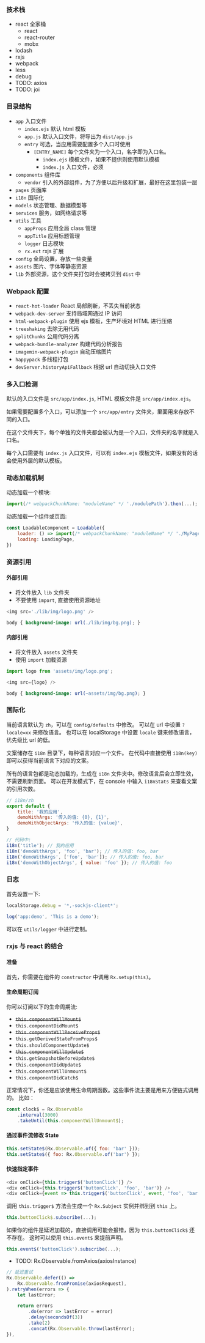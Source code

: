 ### 技术栈

- react 全家桶
    - react
    - react-router
    - mobx
- lodash
- rxjs
- webpack
- less
- debug
- TODO: axios
- TODO: joi

### 目录结构

- `app` 入口文件
    - `index.ejs` 默认 html 模板
    - `app.js` 默认入口文件，将导出为 `dist/app.js`
    - `entry` 可选，当应用需要配置多个入口时使用
        - `[ENTRY_NAME]` 每个文件夹为一个入口，名字即为入口名。
            - `index.ejs` 模板文件，如果不提供则使用默认模板
            - `index.js` 入口文件，必须
- `components` 组件库
    - `vendor` 引入的外部组件，为了方便以后升级和扩展，最好在这里包装一层
- `pages` 页面库
- `i18n` 国际化
- `models` 状态管理、数据模型等
- `services` 服务，如网络请求等
- `utils` 工具
    - `appProps` 应用全局 class 管理
    - `appTitle` 应用标题管理
    - `logger` 日志模块
    - `rx.ext` rxjs 扩展
- `config` 全局设置，存放一些变量
- `assets` 图片、字体等静态资源
- `lib` 外部资源，这个文件夹打包时会被拷贝到 `dist` 中

### Webpack 配置

- `react-hot-loader` React 局部刷新，不丢失当前状态
- `webpack-dev-server` 支持局域网通过 IP 访问
- `html-webpack-plugin` 使用 ejs 模板，生产环境对 HTML 进行压缩
- `treeshaking` 去除无用代码
- `splitChunks` 公用代码分离
- `webpack-bundle-analyzer` 构建代码分析报告
- `imagemin-webpack-plugin` 自动压缩图片
- `happypack` 多线程打包
- `devServer.historyApiFallback` 根据 url 自动切换入口文件

### 多入口检测

默认的入口文件是 `src/app/index.js`, HTML 模板文件是 `src/app/index.ejs`。

如果需要配置多个入口，可以添加一个 `src/app/entry` 文件夹，里面用来存放不同的入口。

在这个文件夹下，每个单独的文件夹都会被认为是一个入口，文件夹的名字就是入口名。

每个入口需要有 `index.js` 入口文件，可以有 `index.ejs` 模板文件，如果没有的话会使用外层的默认模板。

### 动态加载机制

动态加载一个模块:

```javascript
import(/* webpackChunkName: "moduleName" */ './modulePath').then(...);
```

动态加载一个组件或页面:

```javascript
const LoadableComponent = Loadable({
    loader: () => import(/* webpackChunkName: "moduleName" */ './MyPage'),
    loading: LoadingPage,
})
```

### 资源引用

#### 外部引用

- 将文件放入 `lib` 文件夹
- 不要使用 `import`, 直接使用资源地址

```javascript
<img src='./lib/img/logo.png' />
```

```css
body { background-image: url(./lib/img/bg.png); }
```

#### 内部引用

- 将文件放入 `assets` 文件夹
- 使用 `import` 加载资源

```javascript
import logo from 'assets/img/logo.png';

<img src={logo} />
```

```css
body { background-image: url(~assets/img/bg.png); }
```

### 国际化

当前语言默认为 `zh`，可以在 `config/defaults` 中修改。
可以在 url 中设置 `?locale=xx` 来修改语言。
也可以在 localStorage 中设置 `locale` 键来修改语言，优先级比 url 的低。

文案储存在 `i18n` 目录下，每种语言对应一个文件。
在代码中直接使用 `i18n(key)` 即可以获得当前语言下对应的文案。

所有的语言包都是动态加载的，生成在 `i18n` 文件夹中。修改语言后会立即生效，不需要刷新页面。
可以在开发模式下，在 console 中输入 `i18nStats` 来查看文案的引用次数。

```javascript
// i18n/zh
export default {
    title: '我的应用',
    demoWithArgs: '传入的值: {0}, {1}',
    demoWithObjectArgs: '传入的值: {value}',
}

// 代码中:
i18n('title'); // 我的应用
i18n('demoWithArgs', 'foo', 'bar'); // 传入的值: foo, bar
i18n('demoWithArgs', ['foo', 'bar']); // 传入的值: foo, bar
i18n('demoWithObjectArgs', { value: 'foo' }); // 传入的值: foo
```

### 日志

首先设置一下:

```javascript
localStorage.debug = '*,-sockjs-client*';
```

```javascript
log('app:demo', 'This is a demo');
```

可以在 `utils/logger` 中进行定制。

### rxjs 与 react 的结合

#### 准备

首先，你需要在组件的 `constructor` 中调用 `Rx.setup(this)`。

#### 生命周期订阅

你可以订阅以下的生命周期流:

- ~~`this.componentWillMount$`~~
- `this.componentDidMount$`
- ~~`this.componentWillReceiveProps$`~~
- `this.getDerivedStateFromProps$`
- `this.shouldComponentUpdate$`
- ~~`this.componentWillUpdate$`~~
- `this.getSnapshotBeforeUpdate$`
- `this.componentDidUpdate$`
- `this.componentWillUnmount$`
- `this.componentDidCatch$`

正常情况下，你还是应该使用生命周期函数。这些事件流主要是用来方便链式调用的。
比如：

```javascript
const clock$ = Rx.Observable
    .interval(3000)
    .takeUntil(this.componentWillUnmount$);
```

#### 通过事件流修改 State

```javascript
this.setState$(Rx.Observable.of({ foo: 'bar' }));
this.setState$({ foo: Rx.Observable.of('bar') });
```

#### 快速指定事件

```javascript
<div onClick={this.trigger$('buttonClick')} />
<div onClick={this.trigger$('buttonClick', 'foo', 'bar')} />
<div onClick={event => this.trigger$('buttonClick', event, 'foo', 'bar')} />
```

调用 `this.trigger$` 方法会生成一个 `Rx.Subject` 实例并绑到到 `this` 上。

```javascript
this.buttonClick$.subscribe(...);
```

如果你的组件是延迟加载的，直接调用可能会报错，因为 `this.buttonClick$` 还不存在。
这时可以使用 `this.event$` 来提前声明。

```javascript
this.event$('buttonClick').subscribe(...);
```




- TODO: Rx.Observable.fromAxios(axiosInstance)

```javascript
// 延迟重试
Rx.Observable.defer(() =>
    Rx.Observable.fromPromise(axiosRequest),
).retryWhen(errors => {
    let lastError;

    return errors
        .do(error => lastError = error)
        .delay(secondsOf(3))
        .take(2)
        .concat(Rx.Observable.throw(lastError);
}),
```
